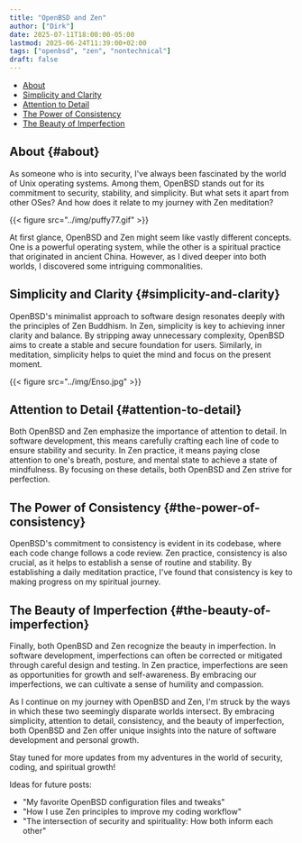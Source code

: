 ```yaml
---
title: "OpenBSD and Zen"
author: ["Dirk"]
date: 2025-07-11T18:00:00-05:00
lastmod: 2025-06-24T11:39:00+02:00
tags: ["openbsd", "zen", "nontechnical"]
draft: false
---
```


-   [About](#about)
-   [Simplicity and Clarity](#simplicity-and-clarity)
-   [Attention to Detail](#attention-to-detail)
-   [The Power of Consistency](#the-power-of-consistency)
-   [The Beauty of Imperfection](#the-beauty-of-imperfection)


## About {#about}

As someone who is into security, I've always been fascinated by the world of
Unix operating systems. Among them, OpenBSD stands out for its
commitment to security, stability, and simplicity. But what sets it
apart from other OSes? And how does it relate to my journey with Zen
meditation?

{{< figure src="../img/puffy77.gif" >}}

At first glance, OpenBSD and Zen might seem like vastly different
concepts. One is a powerful operating system, while the other is a
spiritual practice that originated in ancient China. However, as I
dived deeper into both worlds, I discovered some intriguing commonalities.


## Simplicity and Clarity {#simplicity-and-clarity}

OpenBSD's minimalist approach to software design resonates deeply with
the principles of Zen Buddhism. In Zen, simplicity is key to achieving
inner clarity and balance. By stripping away unnecessary complexity,
OpenBSD aims to create a stable and secure foundation for users.
Similarly, in meditation, simplicity helps to quiet the mind and focus
on the present moment.

{{< figure src="../img/Enso.jpg" >}}


## Attention to Detail {#attention-to-detail}

Both OpenBSD and Zen emphasize the importance of attention to detail. In
software development, this means carefully crafting each line of code to
ensure stability and security. In Zen practice, it means paying close
attention to one's breath, posture, and mental state to achieve a state
of mindfulness. By focusing on these details, both OpenBSD and Zen
strive for perfection.


## The Power of Consistency {#the-power-of-consistency}

OpenBSD's commitment to consistency is evident in its codebase, where
each code change follows a code review. Zen practice, consistency is
also crucial, as it helps to establish a sense of routine and stability.
By establishing a daily meditation practice, I've found that consistency
is key to making progress on my spiritual journey.


## The Beauty of Imperfection {#the-beauty-of-imperfection}

Finally, both OpenBSD and Zen recognize the beauty in imperfection. In
software development, imperfections can often be corrected or mitigated
through careful design and testing. In Zen practice, imperfections are
seen as opportunities for growth and self-awareness. By embracing our
imperfections, we can cultivate a sense of humility and compassion.

As I continue on my journey with OpenBSD and Zen, I'm struck by the ways
in which these two seemingly disparate worlds intersect. By embracing
simplicity, attention to detail, consistency, and the beauty of
imperfection, both OpenBSD and Zen offer unique insights into the nature
of software development and personal growth.

Stay tuned for more updates from my adventures in the world of security,
coding, and spiritual growth!

Ideas for future posts:

-   "My favorite OpenBSD configuration files and tweaks"
-   "How I use Zen principles to improve my coding workflow"
-   "The intersection of security and spirituality: How both inform each
    other"

